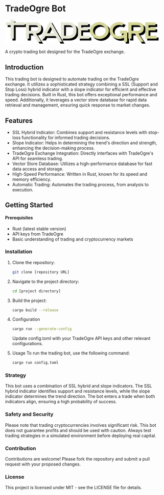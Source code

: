 # TradeOgre Bot

![trade ogre logo](https://raw.githubusercontent.com/Quicksticks-oss/Rust-TradeOgre-Bot/c1623b631e94bc6f1a7a6a4c9276a329b9e6244f/img/logo.svg)

A crypto trading bot designed for the TradeOgre exchange.

## Introduction
This trading bot is designed to automate trading on the TradeOgre exchange. It utilizes a sophisticated strategy combining a SSL (Support and Stop Loss) hybrid indicator with a slope indicator for efficient and effective trading decisions. Built in Rust, this bot offers exceptional performance and speed. Additionally, it leverages a vector store database for rapid data retrieval and management, ensuring quick response to market changes.

## Features
 * SSL Hybrid Indicator: Combines support and resistance levels with stop-loss functionality for informed trading decisions.
 * Slope Indicator: Helps in determining the trend's direction and strength, enhancing the decision-making process.
 * TradeOgre Exchange Integration: Directly interfaces with TradeOgre's API for seamless trading.
 * Vector Store Database: Utilizes a high-performance database for fast data access and storage.
 * High-Speed Performance: Written in Rust, known for its speed and memory efficiency.
 * Automatic Trading: Automates the trading process, from analysis to execution.

## Getting Started
#### Prerequisites
 * Rust (latest stable version)
 * API keys from TradeOgre
 * Basic understanding of trading and cryptocurrency markets

### Installation
1. Clone the repository: 
   ```bash
   git clone [repository URL]
   ```
2. Navigate to the project directory:
   ```bash
   cd [project directory]
   ```
3. Build the project:
    ```bash
    cargo build --release
    ```
4. Configuration
    ```bash
    cargo run --generate-config
    ```
    Update config.toml with your TradeOgre API keys and other relevant configurations.

5. Usage
    To run the trading bot, use the following command:
    ```bash
    cargo run config.toml
    ```

### Strategy
This bot uses a combination of SSL hybrid and slope indicators. The SSL hybrid indicator identifies support and resistance levels, while the slope indicator determines the trend direction. The bot enters a trade when both indicators align, ensuring a high probability of success.

### Safety and Security
Please note that trading cryptocurrencies involves significant risk. This bot does not guarantee profits and should be used with caution. Always test trading strategies in a simulated environment before deploying real capital.

### Contribution
Contributions are welcome! Please fork the repository and submit a pull request with your proposed changes.

### License
This project is licensed under MIT - see the LICENSE file for details.







